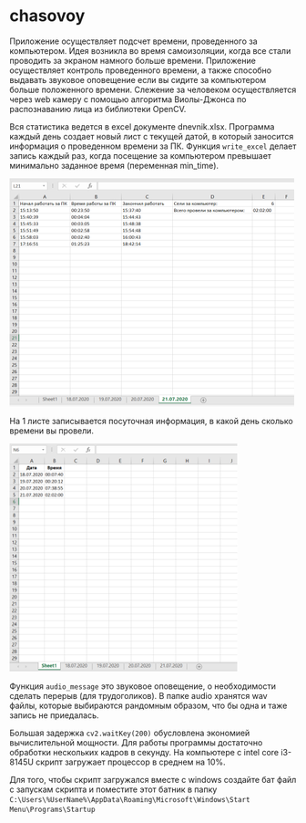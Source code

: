 # chasovoy
Приложение осуществляет подсчет времени, проведенного за компьютером. 
Идея возникла во время самоизоляции, когда все стали проводить за экраном намного больше времени. Приложение осуществляет контроль проведенного времени, а также способно выдавать звуковое оповещение если вы сидите за компьютером больше положенного времени.
Слежение за человеком осуществляется через web камеру с помощью алгоритма Виолы-Джонса по распознаванию лица из библиотеки OpenCV.

Вся статистика ведется в excel документе dnevnik.xlsx. Программа каждый день создает новый лист с текущей датой, в который заносится информация о проведенном времени за ПК. Функция `write_excel` делает запись каждый раз, когда посещение за компьютером превышает минимально заданное время (переменная min_time).

<p align="left">
  <img src="screenshot_readme/excel_2.png" height="400" width="500"/></div>
</p>

На 1 листе записывается посуточная информация, в какой день сколько времени вы провели.

<p align="left">
  <img src="screenshot_readme/excel_1.png" height="400" width="400"/></div>
</p>

Функция `audio_message` это звуковое оповещение, о необходимости сделать перерыв (для трудоголиков). В папке audio хранятся wav файлы, которые выбираются рандомным образом, что бы одна и таже запись не приедалась.

Большая задержка `cv2.waitKey(200)` обусловлена экономией вычислительной мощности. Для работы программы достаточно обработки нескольких кадров в секунду. На компьютере с intel core i3-8145U скрипт загружает процессор в среднем на 10%.

Для того, чтобы скрипт загружался вместе с windows создайте бат файл с запускам скрипта и поместите этот батник в папку `C:\Users\%UserName%\AppData\Roaming\Microsoft\Windows\Start Menu\Programs\Startup`
